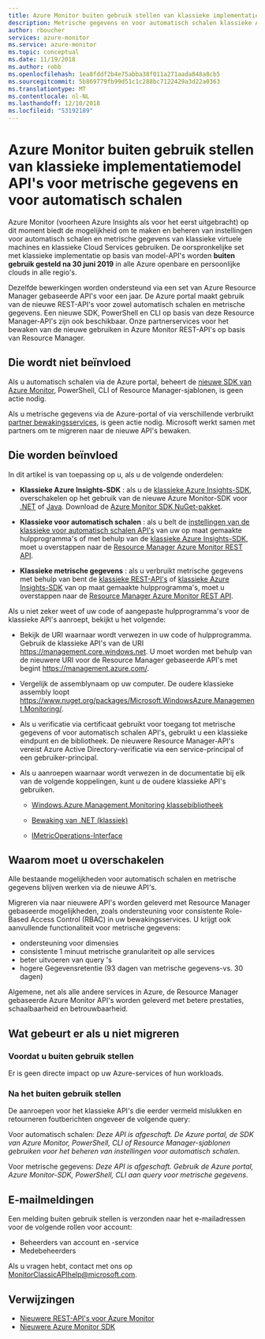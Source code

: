 ```yaml
---
title: Azure Monitor buiten gebruik stellen van klassieke implementatiemodel API's voor metrische gegevens en voor automatisch schalen
description: Metrische gegevens en voor automatisch schalen klassieke API's, ook wel Azure Service Management (ASM) of RDFE-implementatiemodel is buiten gebruik gesteld
author: rboucher
services: azure-monitor
ms.service: azure-monitor
ms.topic: conceptual
ms.date: 11/19/2018
ms.author: robb
ms.openlocfilehash: 1ea8fddf2b4e75abba38f011a271aada848a8cb5
ms.sourcegitcommit: 5b869779fb99d51c1c288bc7122429a3d22a0363
ms.translationtype: MT
ms.contentlocale: nl-NL
ms.lasthandoff: 12/10/2018
ms.locfileid: "53192189"
---
```

# <a name="azure-monitor-retirement-of-classic-deployment-model-apis-for-metrics-and-autoscale"></a>Azure Monitor buiten gebruik stellen van klassieke implementatiemodel API's voor metrische gegevens en voor automatisch schalen

Azure Monitor (voorheen Azure Insights als voor het eerst uitgebracht) op dit moment biedt de mogelijkheid om te maken en beheren van instellingen voor automatisch schalen en metrische gegevens van klassieke virtuele machines en klassieke Cloud Services gebruiken. De oorspronkelijke set met klassieke implementatie op basis van model-API's worden **buiten gebruik gesteld na 30 juni 2019** in alle Azure openbare en persoonlijke clouds in alle regio's.   

Dezelfde bewerkingen worden ondersteund via een set van Azure Resource Manager gebaseerde API's voor een jaar. De Azure portal maakt gebruik van de nieuwe REST-API's voor zowel automatisch schalen en metrische gegevens. Een nieuwe SDK, PowerShell en CLI op basis van deze Resource Manager-API's zijn ook beschikbaar. Onze partnerservices voor het bewaken van de nieuwe gebruiken in Azure Monitor REST-API's op basis van Resource Manager.  

## <a name="who-is-not-affected"></a>Die wordt niet beïnvloed

Als u automatisch schalen via de Azure portal, beheert de [nieuwe SDK van Azure Monitor](https://www.nuget.org/packages/Microsoft.Azure.Management.Monitor/), PowerShell, CLI of Resource Manager-sjablonen, is geen actie nodig.  

Als u metrische gegevens via de Azure-portal of via verschillende verbruikt [partner bewakingsservices](../../monitoring-and-diagnostics/monitoring-partners.md), is geen actie nodig. Microsoft werkt samen met partners om te migreren naar de nieuwe API's bewaken.

## <a name="who-is-affected"></a>Die worden beïnvloed

In dit artikel is van toepassing op u, als u de volgende onderdelen:

- **Klassieke Azure Insights-SDK** : als u de [klassieke Azure Insights-SDK](https://www.nuget.org/packages/Microsoft.WindowsAzure.Management.Monitoring/), overschakelen op het gebruik van de nieuwe Azure Monitor-SDK voor [.NET](https://github.com/azure/azure-libraries-for-net#download) of [Java](https://github.com/azure/azure-libraries-for-java#download). Download de [Azure Monitor SDK NuGet-pakket](https://www.nuget.org/packages/Microsoft.Azure.Management.Monitor/).

- **Klassieke voor automatisch schalen** : als u belt de [instellingen van de klassieke voor automatisch schalen API's](https://msdn.microsoft.com/library/azure/mt348562.aspx) van uw op maat gemaakte hulpprogramma's of met behulp van de [klassieke Azure Insights-SDK](https://www.nuget.org/packages/Microsoft.WindowsAzure.Management.Monitoring/), moet u overstappen naar de [ Resource Manager Azure Monitor REST API](https://docs.microsoft.com/rest/api/monitor/autoscalesettings).

- **Klassieke metrische gegevens** : als u verbruikt metrische gegevens met behulp van bent de [klassieke REST-API's](https://msdn.microsoft.com/library/azure/dn510374.aspx) of [klassieke Azure Insights-SDK](https://www.nuget.org/packages/Microsoft.WindowsAzure.Management.Monitoring/) van op maat gemaakte hulpprogramma's, moet u overstappen naar de [ Resource Manager Azure Monitor REST API](https://docs.microsoft.com/rest/api/monitor/autoscalesettings). 

Als u niet zeker weet of uw code of aangepaste hulpprogramma's voor de klassieke API's aanroept, bekijkt u het volgende:

- Bekijk de URI waarnaar wordt verwezen in uw code of hulpprogramma. Gebruik de klassieke API's van de URI https://management.core.windows.net. U moet worden met behulp van de nieuwere URI voor de Resource Manager gebaseerde API's met begint https://management.azure.com/.

- Vergelijk de assemblynaam op uw computer. De oudere klassieke assembly loopt https://www.nuget.org/packages/Microsoft.WindowsAzure.Management.Monitoring/.

- Als u verificatie via certificaat gebruikt voor toegang tot metrische gegevens of voor automatisch schalen API's, gebruikt u een klassieke eindpunt en de bibliotheek. De nieuwere Resource Manager-API's vereist Azure Active Directory-verificatie via een service-principal of een gebruiker-principal.

- Als u aanroepen waarnaar wordt verwezen in de documentatie bij elk van de volgende koppelingen, kunt u de oudere klassieke API's gebruiken.

  - [Windows.Azure.Management.Monitoring klassebibliotheek](https://docs.microsoft.com/previous-versions/azure/dn510414(v=azure.100))

  - [Bewaking van .NET (klassiek)](https://docs.microsoft.com/previous-versions/azure/reference/mt348562(v%3dazure.100))

  - [IMetricOperations-Interface](https://docs.microsoft.com/previous-versions/azure/reference/dn802395(v%3dazure.100))

## <a name="why-you-should-switch"></a>Waarom moet u overschakelen

Alle bestaande mogelijkheden voor automatisch schalen en metrische gegevens blijven werken via de nieuwe API's.  

Migreren via naar nieuwere API's worden geleverd met Resource Manager gebaseerde mogelijkheden, zoals ondersteuning voor consistente Role-Based Access Control (RBAC) in uw bewakingsservices. U krijgt ook aanvullende functionaliteit voor metrische gegevens: 

- ondersteuning voor dimensies
- consistente 1 minuut metrische granulariteit op alle services 
- beter uitvoeren van query 's
- hogere Gegevensretentie (93 dagen van metrische gegevens-vs. 30 dagen) 

Algemene, net als alle andere services in Azure, de Resource Manager gebaseerde Azure Monitor API's worden geleverd met betere prestaties, schaalbaarheid en betrouwbaarheid. 

## <a name="what-happens-if-you-do-not-migrate"></a>Wat gebeurt er als u niet migreren

### <a name="before-retirement"></a>Voordat u buiten gebruik stellen

Er is geen directe impact op uw Azure-services of hun workloads.  

### <a name="after-retirement"></a>Na het buiten gebruik stellen

De aanroepen voor het klassieke API's die eerder vermeld mislukken en retourneren foutberichten ongeveer de volgende query:

Voor automatisch schalen: *Deze API is afgeschaft. De Azure portal, de SDK van Azure Monitor, PowerShell, CLI of Resource Manager-sjablonen gebruiken voor het beheren van instellingen voor automatisch schalen*.  

Voor metrische gegevens: *Deze API is afgeschaft. Gebruik de Azure portal, Azure Monitor-SDK, PowerShell, CLI aan query voor metrische gegevens*.

## <a name="email-notifications"></a>E-mailmeldingen

Een melding buiten gebruik stellen is verzonden naar het e-mailadressen voor de volgende rollen voor account: 

- Beheerders van account en -service
- Medebeheerders  

Als u vragen hebt, contact met ons op MonitorClassicAPIhelp@microsoft.com.  

## <a name="references"></a>Verwijzingen

- [Nieuwere REST-API's voor Azure Monitor](https://docs.microsoft.com/rest/api/monitor/) 
- [Nieuwere Azure Monitor SDK](https://www.nuget.org/packages/Microsoft.Azure.Management.Monitor/)
